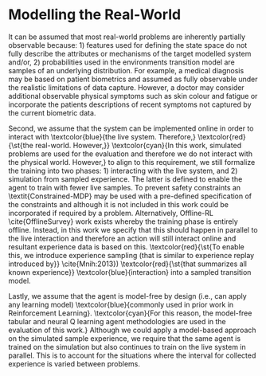 # Modelling the Real-World

It can be assumed that most real-world problems are inherently partially observable because: 1) features used for defining the state space do not fully describe the attributes or mechanisms of the target modelled system and/or, 2) probabilities used in the environments transition model are samples of an underlying distribution. For example, a medical diagnosis may be based on patient biometrics and assumed as fully observable under the realistic limitations of data capture. However, a doctor may consider additional observable physical symptoms such as skin colour and fatigue or incorporate the patients descriptions of recent symptoms not captured by the current biometric data.

Second, we assume that the system can be implemented online in order to interact with \textcolor{blue}{the live system. Therefore,} \textcolor{red}{\st{the real-world. However,}} \textcolor{cyan}{In this work, simulated problems are used for the evaluation and therefore we do not interact with the physical world. However,} to align to this requirement, we still formalize the training into two phases: 1) interacting with the live system, and 2) simulation from sampled experience. The latter is defined to enable the agent to train with fewer live samples. To prevent safety constraints an \textit{Constrained-MDP} may be used with a pre-defined specification of the constraints and although it is not included in this work could be incorporated if required by a problem. Alternatively, Offline-RL \cite{OfflineSurvey} work exists whereby the training phase is entirely offline. Instead, in this work we specify that this should happen in parallel to the live interaction and therefore an action will still interact online and resultant experience data is based on this. \textcolor{red}{\st{To enable this, we introduce experience sampling (that is similar to experience replay introduced by}} \cite{Mnih:2013}) \textcolor{red}{\st{that summarizes all known experience}} \textcolor{blue}{interaction} into a sampled transition model.

Lastly, we assume that the agent is model-free by design (i.e., can apply any learning model) \textcolor{blue}{commonly used in prior work in Reinforcement Learning}. \textcolor{cyan}{For this reason, the model-free tabular and neural Q learning agent methodologies are used in the evaluation of this work.} Although we could apply a model-based approach on the simulated sample experience, we require that the same agent is trained on the simulation but also continues to train on the live system in parallel. This is to account for the situations where the interval for collected experience is varied between problems. 